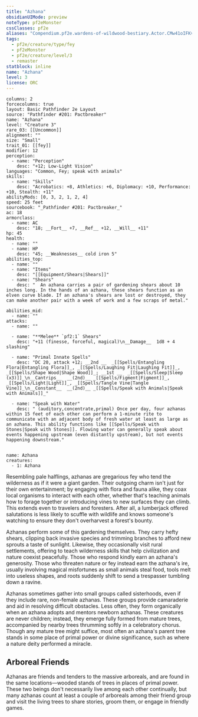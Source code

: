 ```yaml
---
title: "Azhana"
obsidianUIMode: preview
noteType: pf2eMonster
cssClasses: pf2e
aliases: "Compendium.pf2e.wardens-of-wildwood-bestiary.Actor.CMw41oIFKvdTgd0m" 
tags:
  - pf2e/creature/type/fey
  - pf2eMonster
  - pf2e/creature/level/3
  - remaster
statblock: inline
name: "Azhana"
level: 3
license: ORC
---
```


```statblock
columns: 2
forcecolumns: true
layout: Basic Pathfinder 2e Layout
source: "Pathfinder #201: Pactbreaker"
name: "Azhana"
level: "Creature 3"
rare_03: [[Uncommon]]
alignment: ""
size: "Small"
trait_01: [[fey]]
modifier: 12
perception:
  - name: "Perception"
    desc: "+12; Low-Light Vision"
languages: "Common, Fey; speak with animals"
skills:
  - name: "Skills"
    desc: "Acrobatics: +8, Athletics: +6, Diplomacy: +10, Performance: +10, Stealth: +11"
abilityMods: [0, 3, 2, 1, 2, 4]
speed: 25 feet
sourcebook: "_Pathfinder #201: Pactbreaker_"
ac: 18
armorclass:
  - name: AC
    desc: "18; __Fort__ +7, __Ref__ +12, __Will__ +11"
hp: 45
health:
  - name: ""
  - name: HP
    desc: "45; __Weaknesses__ cold iron 5"
abilities_top:
  - name: ""
  - name: "Items"
    desc: "[[Equipment/Shears|Shears]]"
  - name: "Shears"
    desc: "  An azhana carries a pair of gardening shears about 10 inches long. In the hands of an azhana, these shears function as an elven curve blade. If an azhana's shears are lost or destroyed, they can make another pair with a week of work and a few scraps of metal."

abilities_mid:
  - name: ""
attacks:
  - name: ""

  - name: "**Melee** `pf2:1` Shears"
    desc: "+11 (finesse, forceful, magical)\n__Damage__  1d8 + 4 slashing"

  - name: "Primal Innate Spells"
    desc: "DC 20, attack +12; __2nd __  _[[Spells/Entangling Flora|Entangling Flora]]_, _[[Spells/Laughing Fit|Laughing Fit]]_, _[[Spells/Shape Wood|Shape Wood]]_; __1st __  _[[Spells/Sleep|Sleep (x3)]]_\n__Cantrips__  __(2nd)__ _[[Spells/Figment|Figment]]_, _[[Spells/Light|Light]]_, _[[Spells/Tangle Vine|Tangle Vine]]_\n__Constant__  __(2nd)__ _[[Spells/Speak with Animals|Speak with Animals]]_"

  - name: "Speak with Water"
    desc: " (auditory,concentrate,primal) Once per day, four azhanas within 15 feet of each other can perform a 1-minute rite to communicate with an adjacent body of fresh water at least as large as an azhana. This ability functions like [[Spells/Speak with Stones|Speak with Stones]]. Flowing water can generally speak about events happening upstream (even distantly upstream), but not events happening downstream."
 
```

```encounter-table
name: Azhana
creatures:
  - 1: Azhana
```



Resembling pale halflings, azhanas are gregarious fey who tend the wilderness as if it were a giant garden. Their outgoing charm isn't just for their own entertainment; by engaging with flora and fauna alike, they coax local organisms to interact with each other, whether that's teaching animals how to forage together or introducing vines to new surfaces they can climb. This extends even to travelers and foresters. After all, a lumberjack offered salutations is less likely to scuffle with wildlife and knows someone's watching to ensure they don't overharvest a forest's bounty.

Azhanas perform some of this gardening themselves. They carry hefty shears, clipping back invasive species and trimming branches to afford new sprouts a taste of sunlight. Likewise, they occasionally visit rural settlements, offering to teach wilderness skills that help civilization and nature coexist peacefully. Those who respond kindly earn an azhana's generosity. Those who threaten nature or fey instead earn the azhana's ire, usually involving magical misfortunes as small animals steal food, tools melt into useless shapes, and roots suddenly shift to send a trespasser tumbling down a ravine.

Azhanas sometimes gather into small groups called sisterhoods, even if they include rare, non-female azhanas. These groups provide camaraderie and aid in resolving difficult obstacles. Less often, they form organically when an azhana adopts and mentors newborn azhanas. These creatures are never children; instead, they emerge fully formed from mature trees, accompanied by nearby trees thrumming softly in a celebratory chorus. Though any mature tree might suffice, most often an azhana's parent tree stands in some place of primal power or divine significance, such as where a nature deity performed a miracle.

## Arboreal Friends

Azhanas are friends and tenders to the massive arboreals, and are found in the same locations—wooded stands of trees in places of primal power. These two beings don't necessarily live among each other continually, but many azhanas count at least a couple of arboreals among their friend group and visit the living trees to share stories, groom them, or engage in friendly games.
